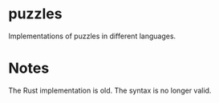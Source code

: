 puzzles
=======

Implementations of puzzles in different languages.

Notes
=======

The Rust implementation is old.  The syntax is no longer valid.
